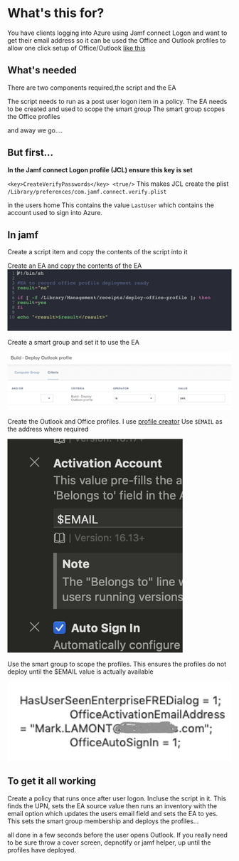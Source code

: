 # What's this for? #

You have clients logging into Azure using Jamf connect Logon and want to get 
their email address so it can be used the Office and Outlook profiles to allow
one click setup of Office/Outlook [like this](https://www.jamf.com/blog/help-users-activate-microsoft-office-365-and-configure-outlook-in-one-click/)

## What's needed ##
There are two components required,the script and the EA

The script needs to run as a post user logon item in a policy.
The EA needs to be created and used to scope the smart group
The smart group scopes the Office profiles

and away we go....

## But first... ##

**In the Jamf connect Logon profile (JCL) ensure this key is set**

`<key>CreateVerifyPasswords</key>
			<true/>`
This makes JCL create the plist 
`/Library/preferences/com.jamf.connect.verify.plist`

in the users home
This contains the value `LastUser` which contains the account used to sign into Azure.

## In jamf ##
Create a script item and copy the contents of the script into it

Create an EA and copy the contents of the EA
![ EA ](https://github.com/PhantomPhixer/Jamfconnect-to-Office-/blob/master/images/EA.png)

Create a smart group and set it to use the EA

![SG](https://github.com/PhantomPhixer/Jamfconnect-to-Office-/blob/master/images/SG.png)

Create the Outlook and Office profiles. I use [profile creator](https://github.com/ProfileCreator/ProfileCreator)
Use `$EMAIL` as the address where required

![ Profile ](https://github.com/PhantomPhixer/Jamfconnect-to-Office-/blob/master/images/Profile.png)


Use the smart group to scope the profiles. This ensures the profiles do not deploy until the $EMAIL
value is actually available

![ Deployed ](https://github.com/PhantomPhixer/Jamfconnect-to-Office-/blob/master/images/deployedprofile.png)

## To get it all working ##

Create a policy that runs once after user logon. Incluse the script in it.
This finds the UPN, sets the EA source value then runs an inventory with the email option
which updates the users email field and sets the EA to yes.
This sets the smart group membership and deploys the profiles...

all done in a few seconds before the user opens Outlook.
If you really need to be sure throw a cover screen, depnotify or jamf helper, up until the profiles have deployed.
